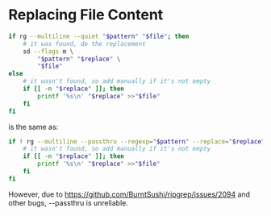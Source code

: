 # Replacing File Content

```bash
if rg --multiline --quiet "$pattern" "$file"; then
	# it was found, do the replacement
	sd --flags m \
		"$pattern" "$replace" \
		"$file"
else
	# it wasn't found, so add manually if it's not empty
	if [[ -n "$replace" ]]; then
		printf '%s\n' "$replace" >>"$file"
	fi
fi
```

is the same as:

```bash
if ! rg --multiline --passthru --regexp="$pattern" --replace="$replace" "$file" | echo-wait -- "$file"; then
	# it wasn't found, so add manually if it's not empty
	if [[ -n "$replace" ]]; then
		printf '%s\n' "$replace" >>"$file"
	fi
fi
```

However, due to https://github.com/BurntSushi/ripgrep/issues/2094 and other bugs, --passthru is unreliable.
